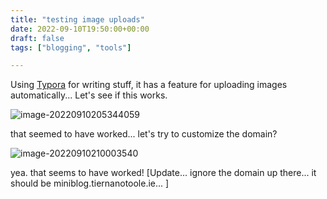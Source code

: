 ```yaml
---
title: "testing image uploads"
date: 2022-09-10T19:50:00+00:00
draft: false
tags: ["blogging", "tools"]

---
```


Using [Typora](https://typora.io/) for writing stuff, it has a feature for uploading images automatically... Let's see if this works.

![image-20220910205344059](https://images.tiernanotoole.ie/w_600,c_scale,f_auto,q_auto,dpr_auto/miniblog/image-20220910205344059.png)

that seemed to have worked... let's try to customize the domain?

![image-20220910210003540](https://images.tiernanotoole.ie/w_400,c_scale,f_auto,q_auto,dpr_auto/miniblog/image-20220910210003540.png)

yea. that seems to have worked! [Update... ignore the domain up there... it should be miniblog.tiernanotoole.ie... ]
